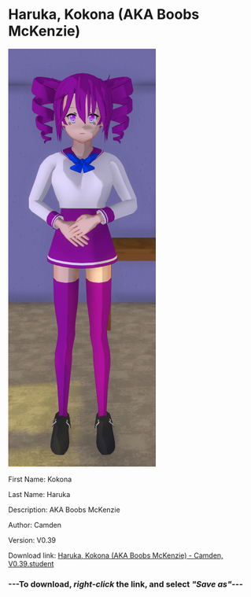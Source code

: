 # Haruka, Kokona (AKA Boobs McKenzie)

<img src = "https://raw.githubusercontent.com/Arbiter1223/Daigaku-Gurashi-Custom-Students/master/Students/Files/Haruka%2C%20Kokona%20(AKA%20Boobs%20McKenzie).png">

First Name: Kokona

Last Name: Haruka

Description: AKA Boobs McKenzie

Author: Camden

Version: V0.39

Download link: <a href="https://raw.githubusercontent.com/Arbiter1223/Daigaku-Gurashi-Custom-Students/master/Students/Files/Haruka%2C%20Kokona%20(AKA%20Boobs%20McKenzie)%20-%20Camden%2C%20V0.39.student">Haruka, Kokona (AKA Boobs McKenzie) - Camden, V0.39.student</a>

### ---**To download, _right-click_ the link, and select _"Save as"_**---
